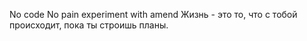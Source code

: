 No code No pain
experiment with amend
Жизнь - это то, что с тобой происходит, пока ты строишь планы.
